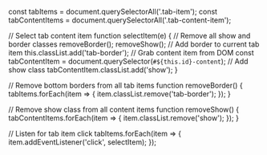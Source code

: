 const tabItems = document.querySelectorAll('.tab-item');
const tabContentItems = document.querySelectorAll('.tab-content-item');

// Select tab content item
function selectItem(e) {
// Remove all show and border classes
removeBorder();
removeShow();
// Add border to current tab item
this.classList.add('tab-border');
// Grab content item from DOM
const tabContentItem = document.querySelector(`#${this.id}-content`);
// Add show class
tabContentItem.classList.add('show');
}

// Remove bottom borders from all tab items
function removeBorder() {
tabItems.forEach(item => {
item.classList.remove('tab-border');
});
}

// Remove show class from all content items
function removeShow() {
tabContentItems.forEach(item => {
item.classList.remove('show');
});
}

// Listen for tab item click
tabItems.forEach(item => {
item.addEventListener('click', selectItem);
});
